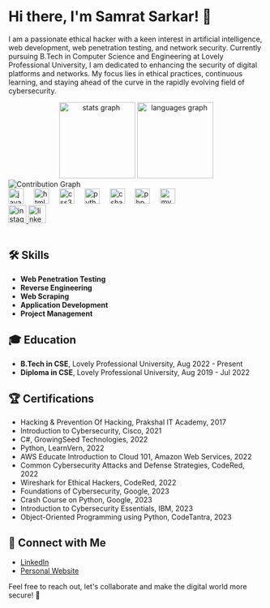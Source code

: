 # Hi there, I'm Samrat Sarkar! 👋

I am a passionate ethical hacker with a keen interest in artificial intelligence, web development, web penetration testing, and network security. Currently pursuing B.Tech in Computer Science and Engineering at Lovely Professional University, I am dedicated to enhancing the security of digital platforms and networks. My focus lies in ethical practices, continuous learning, and staying ahead of the curve in the rapidly evolving field of cybersecurity.

<div align="center">
  <img src="https://github-readme-stats.vercel.app/api?username=samrat-sarkar&hide_title=false&hide_rank=false&show_icons=true&include_all_commits=true&count_private=true&disable_animations=false&theme=dracula&locale=en&hide_border=false" height="150" alt="stats graph"  />
  
  <img src="https://github-readme-stats.vercel.app/api/top-langs?username=samrat-sarkar&locale=en&hide_title=false&layout=compact&card_width=320&langs_count=5&theme=dracula&hide_border=false" height="150" alt="languages graph"  />
</div>

<img src="https://raw.githubusercontent.com/samrat-sarkar/samrat-sarkar/output/github-contribution-grid-snake.svg" alt="Contribution Graph" />

<div align="left">
  <img src="https://cdn.jsdelivr.net/gh/devicons/devicon/icons/javascript/javascript-original.svg" height="30" alt="javascript logo"  />
  <img width="12" />
  <img src="https://cdn.jsdelivr.net/gh/devicons/devicon/icons/html5/html5-original.svg" height="30" alt="html5 logo"  />
  <img width="12" />
  <img src="https://cdn.jsdelivr.net/gh/devicons/devicon/icons/css3/css3-original.svg" height="30" alt="css3 logo"  />
  <img width="12" />
  <img src="https://cdn.jsdelivr.net/gh/devicons/devicon/icons/python/python-original.svg" height="30" alt="python logo"  />
  <img width="12" />
  <img src="https://cdn.jsdelivr.net/gh/devicons/devicon/icons/csharp/csharp-original.svg" height="30" alt="csharp logo"  />
  <img width="12" />
  <img src="https://cdn.jsdelivr.net/gh/devicons/devicon/icons/php/php-original.svg" height="30" alt="php logo" />
  <img width="12" />
  <img src="https://cdn.jsdelivr.net/gh/devicons/devicon/icons/mysql/mysql-original.svg" height="30" alt="mysql logo" />
</div>

<div align="left">
  <a href="https://www.instagram.com/samratsarkar.in/" target="_blank">
  <img src="https://img.shields.io/static/v1?message=Instagram&logo=instagram&label=&color=E4405F&logoColor=white&labelColor=&style=for-the-badge" height="35" alt="instagram logo" />
</a>
  <a href="https://www.linkedin.com/in/samratsarkar9999/" target="_blank">
  <img src="https://img.shields.io/static/v1?message=LinkedIn&logo=linkedin&label=&color=0077B5&logoColor=white&labelColor=&style=for-the-badge" height="35" alt="linkedin logo" />
</a>
</div>

<br clear="both">

## 🛠️ Skills
- **Web Penetration Testing**
- **Reverse Engineering**
- **Web Scraping**
- **Application Development**
- **Project Management**

## 🎓 Education
- **B.Tech in CSE**, Lovely Professional University, Aug 2022 - Present
- **Diploma in CSE**, Lovely Professional University, Aug 2019 - Jul 2022

## 🏆 Certifications
- Hacking & Prevention Of Hacking, Prakshal IT Academy, 2017
- Introduction to Cybersecurity, Cisco, 2021
- C#, GrowingSeed Technologies, 2022
- Python, LearnVern, 2022
- AWS Educate Introduction to Cloud 101, Amazon Web Services, 2022
- Common Cybersecurity Attacks and Defense Strategies, CodeRed, 2022
- Wireshark for Ethical Hackers, CodeRed, 2022
- Foundations of Cybersecurity, Google, 2023
- Crash Course on Python, Google, 2023
- Introduction to Cybersecurity Essentials, IBM, 2023
- Object-Oriented Programming using Python, CodeTantra, 2023
  
## 🤝 Connect with Me
- [LinkedIn](https://www.linkedin.com/in/samratsarkar9999/)
- [Personal Website](https://samratsarkar.in/)

Feel free to reach out, let's collaborate and make the digital world more secure! 🚀
